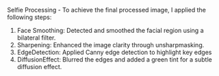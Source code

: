 Selfie Processing - 
To achieve the final processed image, I applied the following steps:
 1. Face Smoothing: Detected and smoothed the facial region using a bilateral filter.
 2. Sharpening: Enhanced the image clarity through unsharpmasking.
 3. EdgeDetection: Applied Canny edge detection to highlight key edges
 4. DiffusionEffect: Blurred the edges and added a green tint for a subtle diffusion effect.
